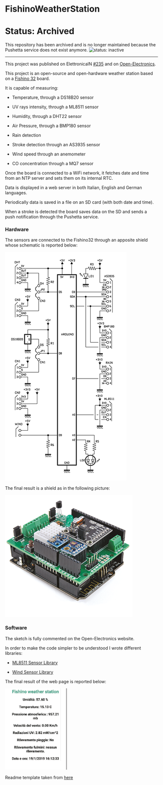 # FishinoWeatherStation

# Status: Archived

This repository has been archived and is no longer maintained because the Pushetta service does not exist anymore.
![status: inactive](https://img.shields.io/badge/status-inactive-red.svg)

---

This project was published on ElettronicaIN [#235](https://futuranet.it/prodotto/n-235-maggio-2019/) and on [Open-Electronics](https://www.open-electronics.org/weather-station-with-a-lightning-detector-uv-sensor-temperature-humidity-pressure-and-more/).

This project is an open-source and open-hardware weather station based on a [Fishino 32](https://store.open-electronics.org/Board-Fishino-32bit) board.

It is capable of measuring:

- Temperature, through a DS18B20 sensor

- UV rays intensity, through a ML8511 sensor

- Humidity, through a DHT22 sensor

- Air Pressure, through a BMP180 sensor

- Rain detection

- Stroke detection through an AS3935 sensor

- Wind speed through an anemometer

- CO concentration through a MQ7 sensor

Once the board is connected to a WiFi network, it fetches date and time from an NTP server and sets them on its internal RTC.

Data is displayed in a web server in both Italian, English and German languages. 

Periodically data is saved in a file on an SD card (with both date and time).

When a stroke is detected the board saves data on the SD and sends a push notification through the Pushetta service.

### Hardware

The sensors are connected to the Fishino32 through an apposite shield whose schematic is reported below:

![Schema](Media/Schema.png)

The final result is a shield as in the following picture:

![Shield](Media/Shield.png)

### Software

The sketch is fully commented on the Open-Electronics website.

In order to make the code simpler to be understood I wrote different libraries:

- [ML8511 Sensor Library](https://github.com/signorettae/ML8511_uv_sensor_arduino_library)

- [Wind Sensor Library](https://github.com/signorettae/Wind_sensor_arduino_library)

The final result of the web page is reported below:

![Web page](Media/Web.png)

Readme template taken from [here](https://github.com/bremme/arduino-project/blob/master/README.md)
